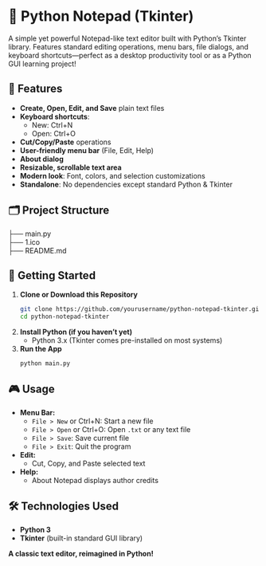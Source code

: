 # 📝 Python Notepad (Tkinter)
A simple yet powerful Notepad-like text editor built with Python’s Tkinter library. Features standard editing operations, menu bars, file dialogs, and keyboard shortcuts—perfect as a desktop productivity tool or as a Python GUI learning project!

## 🚩 Features
- **Create, Open, Edit, and Save** plain text files
- **Keyboard shortcuts**:  
  - New: Ctrl+N  
  - Open: Ctrl+O
- **Cut/Copy/Paste** operations
- **User-friendly menu bar** (File, Edit, Help)
- **About dialog**
- **Resizable, scrollable text area**  
- **Modern look**: Font, colors, and selection customizations
- **Standalone**: No dependencies except standard Python & Tkinter

## 🗂 Project Structure
├── main.py        
├── 1.ico           
├── README.md

## 🚀 Getting Started
1. **Clone or Download this Repository**
    ```bash
    git clone https://github.com/yourusername/python-notepad-tkinter.git
    cd python-notepad-tkinter
    ```
2. **Install Python (if you haven’t yet)**
    - Python 3.x (Tkinter comes pre-installed on most systems)
3. **Run the App**
    ```bash
    python main.py
    ```

## 🎮 Usage
- **Menu Bar:**  
  - `File > New` or Ctrl+N: Start a new file  
  - `File > Open` or Ctrl+O: Open `.txt` or any text file  
  - `File > Save`: Save current file  
  - `File > Exit`: Quit the program  
- **Edit:**  
  - Cut, Copy, and Paste selected text
- **Help:**  
  - About Notepad displays author credits

## 🛠️ Technologies Used
- **Python 3**
- **Tkinter** (built-in standard GUI library)

**A classic text editor, reimagined in Python!**
